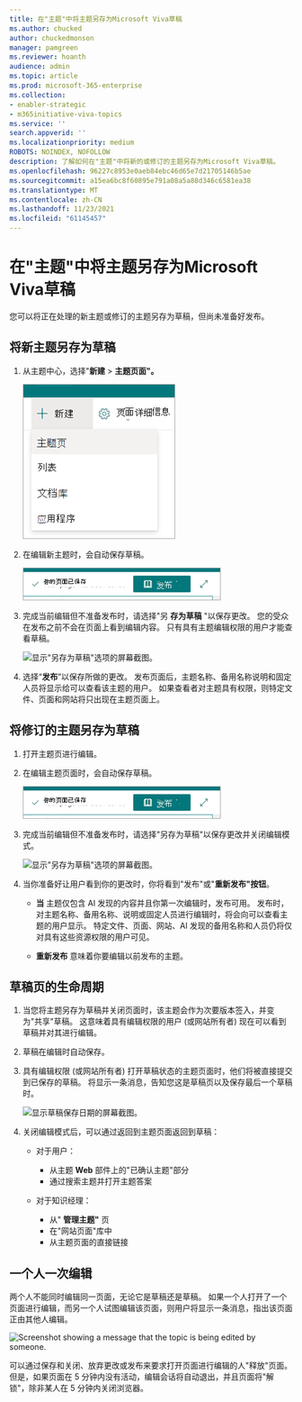 ```yaml
---
title: 在"主题"中将主题另存为Microsoft Viva草稿
ms.author: chucked
author: chuckedmonson
manager: pamgreen
ms.reviewer: hoanth
audience: admin
ms.topic: article
ms.prod: microsoft-365-enterprise
ms.collection:
- enabler-strategic
- m365initiative-viva-topics
ms.service: ''
search.appverid: ''
ms.localizationpriority: medium
ROBOTS: NOINDEX, NOFOLLOW
description: 了解如何在"主题"中将新的或修订的主题另存为Microsoft Viva草稿。
ms.openlocfilehash: 96227c8953e0aeb84ebc46d65e7d21705146b5ae
ms.sourcegitcommit: a15ea6bc8f60895e791a08a5a88d346c6581ea38
ms.translationtype: MT
ms.contentlocale: zh-CN
ms.lasthandoff: 11/23/2021
ms.locfileid: "61145457"
---
```

# <a name="save-a-topic-as-a-draft-in-microsoft-viva-topics"></a>在"主题"中将主题另存为Microsoft Viva草稿

您可以将正在处理的新主题或修订的主题另存为草稿，但尚未准备好发布。

## <a name="save-a-new-topic-as-a-draft"></a>将新主题另存为草稿

1. 从主题中心，选择"**新建**  >  **主题页面"。**
 
   ![显示从主题中心创建新主题页面选项的屏幕截图。](../media/knowledge-management/draft-create-topic-page.png)

2. 在编辑新主题时，会自动保存草稿。
  
   ![显示主题草稿的屏幕截图已保存。](../media/knowledge-management/draft-page-saved.png)

3. 完成当前编辑但不准备发布时，请选择"另 **存为草稿** "以保存更改。 您的受众在发布之前不会在页面上看到编辑内容。 只有具有主题编辑权限的用户才能查看草稿。 

   ![显示"另存为草稿"选项的屏幕截图。](../media/knowledge-management/draft-save-as-draft.png)

4. 选择“**发布**”以保存所做的更改。 发布页面后，主题名称、备用名称说明和固定人员将显示给可以查看该主题的用户。 如果查看者对主题具有权限，则特定文件、页面和网站将只出现在主题页面上。
 
## <a name="save-a-revised-topic-as-a-draft"></a>将修订的主题另存为草稿

1. 打开主题页进行编辑。

2. 在编辑主题页面时，会自动保存草稿。
  
   ![显示主题草稿的屏幕截图已保存。](../media/knowledge-management/draft-page-saved.png)

3. 完成当前编辑但不准备发布时，请选择"另存为草稿"以保存更改并关闭编辑模式。

   ![显示"另存为草稿"选项的屏幕截图。](../media/knowledge-management/draft-save-as-draft.png)

4. 当你准备好让用户看到你的更改时，你将看到"发布"或"**重新发布"按钮**。  

    - **当** 主题仅包含 AI 发现的内容并且你第一次编辑时，发布可用。 发布时，对主题名称、备用名称、说明或固定人员进行编辑时，将会向可以查看主题的用户显示。 特定文件、页面、网站、AI 发现的备用名称和人员仍将仅对具有这些资源权限的用户可见。

    - **重新发布** 意味着你要编辑以前发布的主题。
 
## <a name="lifecycle-of-a-draft-page"></a>草稿页的生命周期
 
1. 当您将主题另存为草稿并关闭页面时，该主题会作为次要版本签入，并变为"共享"草稿。 这意味着具有编辑权限的用户 (或网站所有者) 现在可以看到草稿并对其进行编辑。

2. 草稿在编辑时自动保存。

3.  具有编辑权限 (或网站所有者) 打开草稿状态的主题页面时，他们将被直接提交到已保存的草稿。 将显示一条消息，告知您这是草稿页以及保存最后一个草稿时。
  
    ![显示草稿保存日期的屏幕截图。](../media/knowledge-management/draft-page-with-date.png)

4.  关闭编辑模式后，可以通过返回到主题页面返回到草稿：
    - 对于用户：
         - 从主题 **Web** 部件上的"已确认主题"部分
         - 通过搜索主题并打开主题答案

    - 对于知识经理：
         - 从" **管理主题"** 页
         - 在"网站页面"库中
         - 从主题页面的直接链接
 
## <a name="one-person-edits-at-a-time"></a>一个人一次编辑

两个人不能同时编辑同一页面，无论它是草稿还是草稿。 如果一个人打开了一个页面进行编辑，而另一个人试图编辑该页面，则用户将显示一条消息，指出该页面正由其他人编辑。
  
   ![Screenshot showing a message that the topic is being edited by someone.](../media/knowledge-management/draft-one-edit-page.png)
 
可以通过保存和关闭、放弃更改或发布来要求打开页面进行编辑的人"释放"页面。 但是，如果页面在 5 分钟内没有活动，编辑会话将自动退出，并且页面将"解锁"，除非某人在 5 分钟内关闭浏览器。



